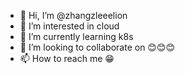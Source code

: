 - 👋 Hi, I’m @zhangzleeelion
- 👀 I’m interested in cloud
- 🌱 I’m currently learning k8s
- 💞️ I’m looking to collaborate on 😊😊😊
- 📫 How to reach me 😁

<!---
zhangzleeelion/zhangzleeelion is a ✨ special ✨ repository because its `README.md` (this file) appears on your GitHub profile.
You can click the Preview link to take a look at your changes.
--->
